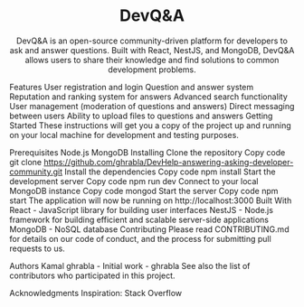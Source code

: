 <h1 align="center">DevQ&A</h1>
<p align="center">DevQ&A is an open-source community-driven platform for developers to ask and answer questions. Built with React, NestJS, and MongoDB, DevQ&A allows users to share their knowledge and find solutions to common development problems.</p>
Features
User registration and login
Question and answer system
Reputation and ranking system for answers
Advanced search functionality
User management (moderation of questions and answers)
Direct messaging between users
Ability to upload files to questions and answers
Getting Started
These instructions will get you a copy of the project up and running on your local machine for development and testing purposes.

Prerequisites
Node.js
MongoDB
Installing
Clone the repository
Copy code
git clone https://github.com/ghrabla/DevHelp-answering-asking-developer-community.git
Install the dependencies
Copy code
npm install
Start the development server
Copy code
npm run dev
Connect to your local MongoDB instance
Copy code
mongod
Start the server
Copy code
npm start
The application will now be running on http://localhost:3000
Built With
React - JavaScript library for building user interfaces
NestJS - Node.js framework for building efficient and scalable server-side applications
MongoDB - NoSQL database
Contributing
Please read CONTRIBUTING.md for details on our code of conduct, and the process for submitting pull requests to us.

Authors
Kamal ghrabla - Initial work - ghrabla
See also the list of contributors who participated in this project.

Acknowledgments
Inspiration: Stack Overflow